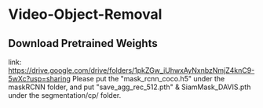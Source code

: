 # Video-Object-Removal

## Download Pretrained Weights
link: https://drive.google.com/drive/folders/1pkZGw_iUhwxAyNxnbzNmjZ4knC9-5wXc?usp=sharing
Please put the "mask_rcnn_coco.h5" under the maskRCNN folder, and put "save_agg_rec_512.pth" & SiamMask_DAVIS.pth under the segmentation/cp/ folder.
